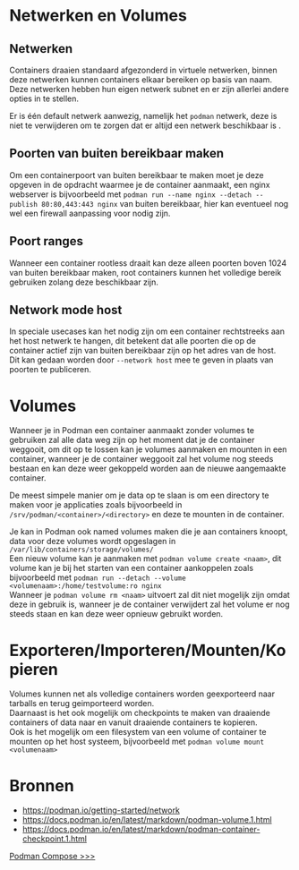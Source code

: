 # Netwerken en Volumes

## Netwerken
Containers draaien standaard afgezonderd in virtuele netwerken, binnen deze netwerken kunnen containers elkaar bereiken op basis van naam.  
Deze netwerken hebben hun eigen netwerk subnet en er zijn allerlei andere opties in te stellen.

Er is één default netwerk aanwezig, namelijk het `podman` netwerk, deze is niet te verwijderen om te zorgen dat er altijd een netwerk beschikbaar is .

## Poorten van buiten bereikbaar maken
Om een containerpoort van buiten bereikbaar te maken moet je deze opgeven in de opdracht waarmee je de container aanmaakt, een nginx webserver is bijvoorbeeld met `podman run --name nginx --detach --publish 80:80,443:443 nginx` van buiten bereikbaar, hier kan eventueel nog wel een firewall aanpassing voor nodig zijn.

## Poort ranges
Wanneer een container rootless draait kan deze alleen poorten boven 1024 van buiten bereikbaar maken, root containers kunnen het volledige bereik gebruiken zolang deze beschikbaar zijn.

## Network mode host
In speciale usecases kan het nodig zijn om een container rechtstreeks aan het host netwerk te hangen, dit betekent dat alle poorten die op de container actief zijn van buiten bereikbaar zijn op het adres van de host.  
Dit kan gedaan worden door `--network host` mee te geven in plaats van poorten te publiceren.

# Volumes
Wanneer je in Podman een container aanmaakt zonder volumes te gebruiken zal alle data weg zijn op het moment dat je de container weggooit, om dit op te lossen kan je volumes aanmaken en mounten in een container, wanneer je de container weggooit zal het volume nog steeds bestaan en kan deze weer gekoppeld worden aan de nieuwe aangemaakte container.

De meest simpele manier om je data op te slaan is om een directory te maken voor je applicaties zoals bijvoorbeeld in `/srv/podman/<container>/<directory>` en deze te mounten in de container.

Je kan in Podman ook named volumes maken die je aan containers knoopt, data voor deze volumes wordt opgeslagen in `/var/lib/containers/storage/volumes/`  
Een nieuw volume kan je aanmaken met `podman volume create <naam>`, dit volume kan je bij het starten van een container aankoppelen zoals bijvoorbeeld met `podman run --detach --volume <volumenaam>:/home/testvolume:ro nginx`  
Wanneer je `podman volume rm <naam>` uitvoert zal dit niet mogelijk zijn omdat deze in gebruik is, wanneer je de container verwijdert zal het volume er nog steeds staan en kan deze weer opnieuw gebruikt worden.

# Exporteren/Importeren/Mounten/Kopieren
Volumes kunnen net als volledige containers worden geexporteerd naar tarballs en terug geimporteerd worden.  
Daarnaast is het ook mogelijk om checkpoints te maken van draaiende containers of data naar en vanuit draaiende containers te kopieren.  
Ook is het mogelijk om een filesystem van een volume of container te mounten op het host systeem, bijvoorbeeld met `podman volume mount <volumenaam>`
# Bronnen
- https://podman.io/getting-started/network
- https://docs.podman.io/en/latest/markdown/podman-volume.1.html
- https://docs.podman.io/en/latest/markdown/podman-container-checkpoint.1.html

[Podman Compose >>>](06-podman-compose.md)
